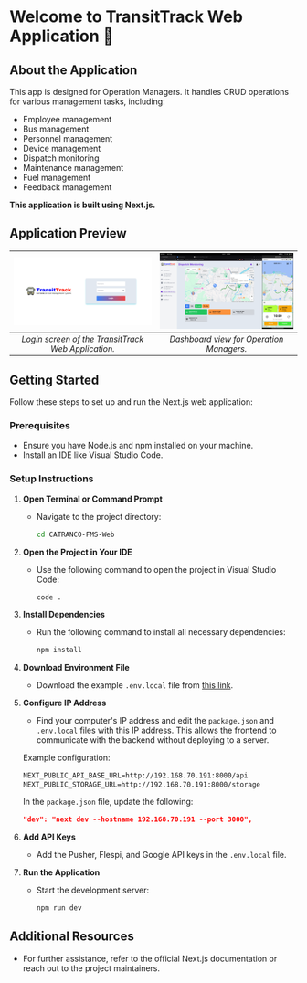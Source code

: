 # **Welcome to TransitTrack Web Application** 👋

## **About the Application**

This app is designed for Operation Managers. It handles CRUD operations for various management tasks, including:

- Employee management
- Bus management
- Personnel management
- Device management
- Dispatch monitoring
- Maintenance management
- Fuel management
- Feedback management

**This application is built using Next.js.**

## **Application Preview**

| ![Login Screen](public/login.png) | ![Dashboard](public/dispatch_monitoring.png) |
|:----------------------------------------:|:----------------------------------------:|
| *Login screen of the TransitTrack Web Application.* | *Dashboard view for Operation Managers.* |

## **Getting Started**

Follow these steps to set up and run the Next.js web application:

### **Prerequisites**

- Ensure you have Node.js and npm installed on your machine.
- Install an IDE like Visual Studio Code.

### **Setup Instructions**

1. **Open Terminal or Command Prompt**

   - Navigate to the project directory:
     ```sh
     cd CATRANCO-FMS-Web
     ```

2. **Open the Project in Your IDE**

   - Use the following command to open the project in Visual Studio Code:
     ```sh
     code .
     ```

3. **Install Dependencies**

   - Run the following command to install all necessary dependencies:
     ```sh
     npm install
     ```

4. **Download Environment File**

   - Download the example `.env.local` file from [this link](https://drive.google.com/file/d/1E3fMmSvLRHIEaMj0eKpVyGviPXqnoY3C/view?usp=sharing).

5. **Configure IP Address**

   - Find your computer's IP address and edit the `package.json` and `.env.local` files with this IP address. This allows the frontend to communicate with the backend without deploying to a server.

   Example configuration:
   ```
   NEXT_PUBLIC_API_BASE_URL=http://192.168.70.191:8000/api
   NEXT_PUBLIC_STORAGE_URL=http://192.168.70.191:8000/storage
   ```

   In the `package.json` file, update the following:
   ```json
   "dev": "next dev --hostname 192.168.70.191 --port 3000",
   ```

6. **Add API Keys**

   - Add the Pusher, Flespi, and Google API keys in the `.env.local` file.

7. **Run the Application**

   - Start the development server:
     ```sh
     npm run dev
     ```

## **Additional Resources**

- For further assistance, refer to the official Next.js documentation or reach out to the project maintainers.
